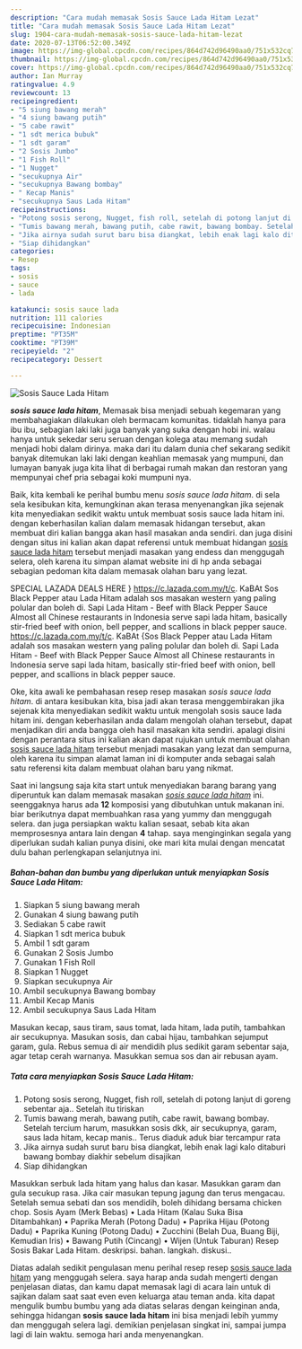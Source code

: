 ```yaml
---
description: "Cara mudah memasak Sosis Sauce Lada Hitam Lezat"
title: "Cara mudah memasak Sosis Sauce Lada Hitam Lezat"
slug: 1904-cara-mudah-memasak-sosis-sauce-lada-hitam-lezat
date: 2020-07-13T06:52:00.349Z
image: https://img-global.cpcdn.com/recipes/864d742d96490aa0/751x532cq70/sosis-sauce-lada-hitam-foto-resep-utama.jpg
thumbnail: https://img-global.cpcdn.com/recipes/864d742d96490aa0/751x532cq70/sosis-sauce-lada-hitam-foto-resep-utama.jpg
cover: https://img-global.cpcdn.com/recipes/864d742d96490aa0/751x532cq70/sosis-sauce-lada-hitam-foto-resep-utama.jpg
author: Ian Murray
ratingvalue: 4.9
reviewcount: 13
recipeingredient:
- "5 siung bawang merah"
- "4 siung bawang putih"
- "5 cabe rawit"
- "1 sdt merica bubuk"
- "1 sdt garam"
- "2 Sosis Jumbo"
- "1 Fish Roll"
- "1 Nugget"
- "secukupnya Air"
- "secukupnya Bawang bombay"
- " Kecap Manis"
- "secukupnya Saus Lada Hitam"
recipeinstructions:
- "Potong sosis serong, Nugget, fish roll, setelah di potong lanjut di goreng sebentar aja.. Setelah itu tiriskan"
- "Tumis bawang merah, bawang putih, cabe rawit, bawang bombay. Setelah tercium harum, masukkan sosis dkk, air secukupnya, garam, saus lada hitam, kecap manis.. Terus diaduk aduk biar tercampur rata"
- "Jika airnya sudah surut baru bisa diangkat, lebih enak lagi kalo ditaburi bawang bombay diakhir sebelum disajikan"
- "Siap dihidangkan"
categories:
- Resep
tags:
- sosis
- sauce
- lada

katakunci: sosis sauce lada 
nutrition: 111 calories
recipecuisine: Indonesian
preptime: "PT35M"
cooktime: "PT39M"
recipeyield: "2"
recipecategory: Dessert

---
```



![Sosis Sauce Lada Hitam](https://img-global.cpcdn.com/recipes/864d742d96490aa0/751x532cq70/sosis-sauce-lada-hitam-foto-resep-utama.jpg)

<b><i>sosis sauce lada hitam</i></b>, Memasak bisa menjadi sebuah kegemaran yang membahagiakan dilakukan oleh bermacam komunitas. tidaklah hanya para ibu ibu, sebagian laki laki juga banyak yang suka dengan hobi ini. walau hanya untuk sekedar seru seruan dengan kolega atau memang sudah menjadi hobi dalam dirinya. maka dari itu dalam dunia chef sekarang sedikit banyak ditemukan laki laki dengan keahlian memasak yang mumpuni, dan lumayan banyak juga kita lihat di berbagai rumah makan dan restoran yang mempunyai chef pria sebagai koki mumpuni nya.

Baik, kita kembali ke perihal bumbu menu <i>sosis sauce lada hitam</i>. di sela sela kesibukan kita, kemungkinan akan terasa menyenangkan jika sejenak kita menyediakan sedikit waktu untuk membuat sosis sauce lada hitam ini. dengan keberhasilan kalian dalam memasak hidangan tersebut, akan membuat diri kalian bangga akan hasil masakan anda sendiri. dan juga disini dengan situs ini kalian akan dapat referensi untuk membuat hidangan <u>sosis sauce lada hitam</u> tersebut menjadi masakan yang endess dan menggugah selera, oleh karena itu simpan alamat website ini di hp anda sebagai sebagian pedoman kita dalam memasak olahan baru yang lezat.

SPECIAL LAZADA DEALS HERE } https://c.lazada.com.my/t/c. KaBAt Sos Black Pepper atau Lada Hitam adalah sos masakan western yang paling polular dan boleh di. Sapi Lada Hitam - Beef with Black Pepper Sauce Almost all Chinese restaurants in Indonesia serve sapi lada hitam, basically stir-fried beef with onion, bell pepper, and scallions in black pepper sauce.
 https://c.lazada.com.my/t/c. KaBAt {Sos Black Pepper atau Lada Hitam adalah sos masakan western yang paling polular dan boleh di. Sapi Lada Hitam - Beef with Black Pepper Sauce Almost all Chinese restaurants in Indonesia serve sapi lada hitam, basically stir-fried beef with onion, bell pepper, and scallions in black pepper sauce.

Oke, kita awali ke pembahasan resep resep masakan <i>sosis sauce lada hitam</i>. di antara kesibukan kita, bisa jadi akan terasa menggembirakan jika sejenak kita menyediakan sedikit waktu untuk mengolah sosis sauce lada hitam ini. dengan keberhasilan anda dalam mengolah olahan tersebut, dapat menjadikan diri anda bangga oleh hasil masakan kita sendiri. apalagi disini dengan perantara situs ini kalian akan dapat rujukan untuk membuat olahan <u>sosis sauce lada hitam</u> tersebut menjadi masakan yang lezat dan sempurna, oleh karena itu simpan alamat laman ini di komputer anda sebagai salah satu referensi kita dalam membuat olahan baru yang nikmat.


Saat ini langsung saja kita start untuk menyediakan barang barang yang diperuntuk kan dalam memasak masakan <u><i>sosis sauce lada hitam</i></u> ini. seenggaknya harus ada <b>12</b> komposisi yang dibutuhkan untuk makanan ini. biar berikutnya dapat membuahkan rasa yang yummy dan menggugah selera. dan juga persiapkan waktu kalian sesaat, sebab kita akan memprosesnya antara lain dengan <b>4</b> tahap. saya menginginkan segala yang diperlukan sudah kalian punya disini, oke mari kita mulai dengan mencatat dulu bahan perlengkapan selanjutnya ini.

<!--inarticleads1-->

##### Bahan-bahan dan bumbu yang diperlukan untuk menyiapkan Sosis Sauce Lada Hitam:

1. Siapkan 5 siung bawang merah
1. Gunakan 4 siung bawang putih
1. Sediakan 5 cabe rawit
1. Siapkan 1 sdt merica bubuk
1. Ambil 1 sdt garam
1. Gunakan 2 Sosis Jumbo
1. Gunakan 1 Fish Roll
1. Siapkan 1 Nugget
1. Siapkan secukupnya Air
1. Ambil secukupnya Bawang bombay
1. Ambil  Kecap Manis
1. Ambil secukupnya Saus Lada Hitam


Masukan kecap, saus tiram, saus tomat, lada hitam, lada putih, tambahkan air secukupnya. Masukan sosis, dan cabai hijau, tambahkan sejumput garam, gula. Rebus semua di air mendidih plus sedikit garam sebentar saja, agar tetap cerah warnanya. Masukkan semua sos dan air rebusan ayam. 

<!--inarticleads2-->

##### Tata cara menyiapkan Sosis Sauce Lada Hitam:

1. Potong sosis serong, Nugget, fish roll, setelah di potong lanjut di goreng sebentar aja.. Setelah itu tiriskan
1. Tumis bawang merah, bawang putih, cabe rawit, bawang bombay. Setelah tercium harum, masukkan sosis dkk, air secukupnya, garam, saus lada hitam, kecap manis.. Terus diaduk aduk biar tercampur rata
1. Jika airnya sudah surut baru bisa diangkat, lebih enak lagi kalo ditaburi bawang bombay diakhir sebelum disajikan
1. Siap dihidangkan


Masukkan serbuk lada hitam yang halus dan kasar. Masukkan garam dan gula secukup rasa. Jika cair masukan tepung jagung dan terus mengacau. Setelah semua sebati dan sos mendidih, boleh dihidang bersama chicken chop. Sosis Ayam (Merk Bebas) • Lada Hitam (Kalau Suka Bisa Ditambahkan) • Paprika Merah (Potong Dadu) • Paprika Hijau (Potong Dadu) • Paprika Kuning (Potong Dadu) • Zucchini (Belah Dua, Buang Biji, Kemudian Iris) • Bawang Putih (Cincang) • Wijen (Untuk Taburan) Resep Sosis Bakar Lada Hitam. deskripsi. bahan. langkah. diskusi.. 

Diatas adalah sedikit pengulasan menu perihal resep resep <u>sosis sauce lada hitam</u> yang menggugah selera. saya harap anda sudah mengerti dengan penjelasan diatas, dan kamu dapat memasak lagi di acara lain untuk di sajikan dalam saat saat even even keluarga atau teman anda. kita dapat mengulik bumbu bumbu yang ada diatas selaras dengan keinginan anda, sehingga hidangan <b>sosis sauce lada hitam</b> ini bisa menjadi lebih yummy dan menggugah selera lagi. demikian penjelasan singkat ini, sampai jumpa lagi di lain waktu. semoga hari anda menyenangkan.

